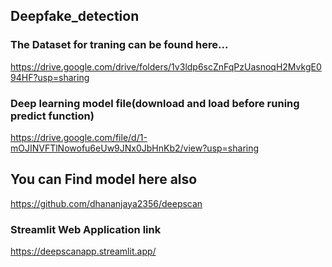 ## Deepfake_detection
### The Dataset for traning can be found here...
https://drive.google.com/drive/folders/1v3ldp6scZnFqPzUasnoqH2MvkgE094HF?usp=sharing

### Deep learning model file(download and load before runing predict function)
https://drive.google.com/file/d/1-mOJINVFTlNowofu6eUw9JNx0JbHnKb2/view?usp=sharing
## You can Find model here also
https://github.com/dhananjaya2356/deepscan

### Streamlit Web Application link
https://deepscanapp.streamlit.app/


